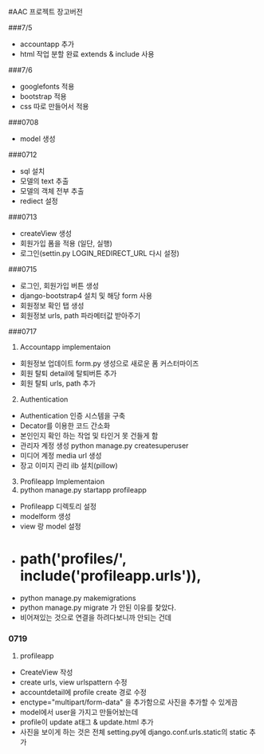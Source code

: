 #AAC 프로젝트 장고버전

###7/5
- accountapp 추가
- html 작업 분할 완료 extends & include 사용

###7/6
- googlefonts 적용
- bootstrap 적용
- css 따로 만들어서 적용

###0708
- model 생성

###0712
- sql 설치
- 모델의 text 추출
- 모델의 객체 전부 추출
- rediect 설정

###0713
- createView 생성
- 회원가입 폼을 적용 (일단, 실행)
- 로그인(settin.py LOGIN_REDIRECT_URL 다시 설정)

###0715
- 로그인, 회원가입 버튼 생성
- django-bootstrap4 설치 및 해당 form 사용 
- 회원정보 확인 탭 생성
- 회원정보 urls, path 파라메터값 받아주기

###0717
1. Accountapp implementaion
- 회원정보 업데이트 form.py 생성으로 새로운 폼 커스터마이즈
- 회원 탈퇴 detail에 탈퇴버튼 추가
- 회원 탈퇴 urls, path 추가
  
2. Authentication
- Authentication 인증 시스템을 구축
- Decator를 이용한 코드 간소화
- 본인인지 확인 하는 작업 및 타인거 못 건들게 함
- 관리자 계정 생성
  python manage.py createsuperuser
- 미디어 계정 media url 생성
- 장고 이미지 관리 ilb 설치(pillow)

3. Profileapp Implementaion
1. python manage.py startapp profileapp
- Profileapp 디렉토리 설정 
- modelform 생성
- view 랑 model 설정
- # path('profiles/', include('profileapp.urls')),
- python manage.py makemigrations
- python manage.py migrate 가 안된 이유를 찾았다.
- 비어져있는 것으로 연결을 하려다보니까 안되는 건데

### 0719
1. profileapp 
- CreateView 작성
- create urls, view urlspattern 수정
- accountdetail에 profile create 경로 수정
- enctype="multipart/form-data" 을 추가함으로 사진을 추가할 수 있게끔
- model에서 user을 가지고 만들어놨는데
- profile이 update a태그 & update.html 추가
- 사진을 보이게 하는 것은 전체 setting.py에 django.conf.urls.static의 static 추가
